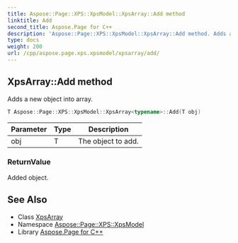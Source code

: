 ```yaml
---
title: Aspose::Page::XPS::XpsModel::XpsArray::Add method
linktitle: Add
second_title: Aspose.Page for C++
description: 'Aspose::Page::XPS::XpsModel::XpsArray::Add method. Adds a new object into array in C++.'
type: docs
weight: 200
url: /cpp/aspose.page.xps.xpsmodel/xpsarray/add/
---
```

## XpsArray::Add method


Adds a new object into array.

```cpp
T Aspose::Page::XPS::XpsModel::XpsArray<typename>::Add(T obj)
```


| Parameter | Type | Description |
| --- | --- | --- |
| obj | T | The object to add. |

### ReturnValue

Added object.

## See Also

* Class [XpsArray](../)
* Namespace [Aspose::Page::XPS::XpsModel](../../)
* Library [Aspose.Page for C++](../../../)
